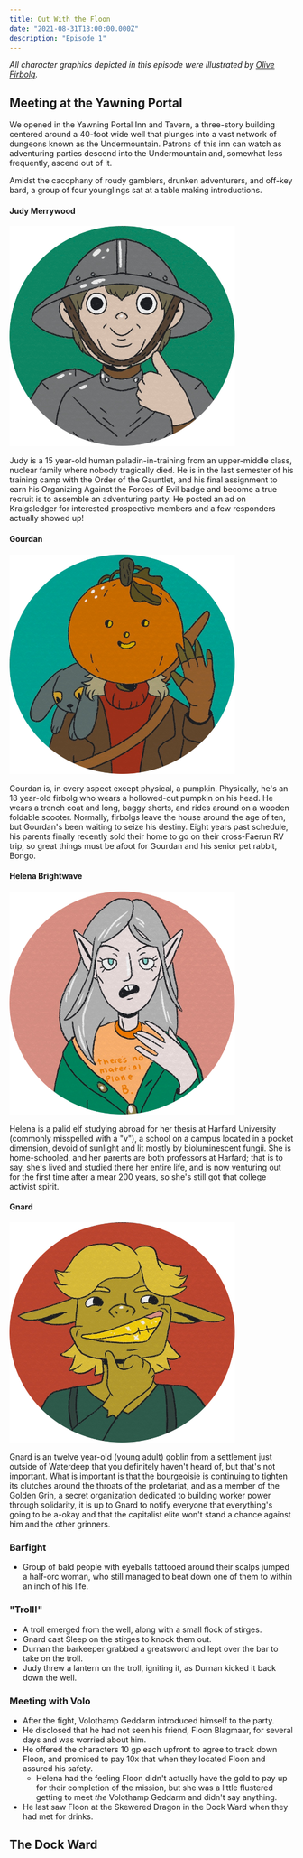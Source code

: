 ```yaml
---
title: Out With the Floon
date: "2021-08-31T18:00:00.000Z"
description: "Episode 1"
---
```


_All character graphics depicted in this episode were illustrated by [Olive Firbolg](https://olivefirbolg.com)._

## Meeting at the Yawning Portal

We opened in the Yawning Portal Inn and Tavern, a three-story building centered around a 40-foot wide well that plunges into a vast network of dungeons known as the Undermountain. Patrons of this inn can watch as adventuring parties descend into the Undermountain and, somewhat less frequently, ascend out of it.

Amidst the cacophany of roudy gamblers, drunken adventurers, and off-key bard, a group of four younglings sat at a table making introductions.

#### Judy Merrywood

![Judy Merrywood](./judy.png)

Judy is a 15 year-old human paladin-in-training from an upper-middle class, nuclear family where nobody tragically died. He is in the last semester of his training camp with the Order of the Gauntlet, and his final assignment to earn his Organizing Against the Forces of Evil badge and become a true recruit is to assemble an adventuring party. He posted an ad on Kraigsledger for interested prospective members and a few responders actually showed up!

#### Gourdan

![Gourdan](./gourdan.png)

Gourdan is, in every aspect except physical, a pumpkin. Physically, he's an 18 year-old firbolg who wears a hollowed-out pumpkin on his head. He wears a trench coat and long, baggy shorts, and rides around on a wooden foldable scooter. Normally, firbolgs leave the house around the age of ten, but Gourdan's been waiting to seize his destiny. Eight years past schedule, his parents finally recently sold their home to go on their cross-Faerun RV trip, so great things must be afoot for Gourdan and his senior pet rabbit, Bongo.

#### Helena Brightwave

![Helena Brightwave](./helena.png)

Helena is a palid elf studying abroad for her thesis at Harfard University (commonly misspelled with a "v"), a school on a campus located in a pocket dimension, devoid of sunlight and lit mostly by bioluminescent fungii. She is home-schooled, and her parents are both professors at Harfard; that is to say, she's lived and studied there her entire life, and is now venturing out for the first time after a mear 200 years, so she's still got that college activist spirit.

#### Gnard

![Gnard](./gnard.png)

Gnard is an twelve year-old (young adult) goblin from a settlement just outside of Waterdeep that you definitely haven't heard of, but that's not important. What is important is that the bourgeoisie is continuing to tighten its clutches around the throats of the proletariat, and as a member of the Golden Grin, a secret organization dedicated to building worker power through solidarity, it is up to Gnard to notify everyone that everything's going to be a-okay and that the capitalist elite won't stand a chance against him and the other grinners.

### Barfight

- Group of bald people with eyeballs tattooed around their scalps jumped a half-orc woman, who still managed to beat down one of them to within an inch of his life.

### "Troll!"

- A troll emerged from the well, along with a small flock of stirges.
- Gnard cast Sleep on the stirges to knock them out.
- Durnan the barkeeper grabbed a greatsword and lept over the bar to take on the troll.
- Judy threw a lantern on the troll, igniting it, as Durnan kicked it back down the well.

### Meeting with Volo

- After the fight, Volothamp Geddarm introduced himself to the party.
- He disclosed that he had not seen his friend, Floon Blagmaar, for several days and was worried about him.
- He offered the characters 10 gp each upfront to agree to track down Floon, and promised to pay 10x that when they located Floon and assured his safety.
  - Helena had the feeling Floon didn't actually have the gold to pay up for their completion of the mission, but she was a little flustered getting to meet _the_ Volothamp Geddarm and didn't say anything.
- He last saw Floon at the Skewered Dragon in the Dock Ward when they had met for drinks.

## The Dock Ward

